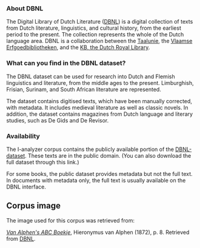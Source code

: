 ### About DBNL

The Digital Library of Dutch Literature ([DBNL](https://www.dbnl.org/)) is a digital collection of texts from Dutch literature, linguistics, and cultural history, from the earliest period to the present. The collection represents the whole of the Dutch language area. DBNL is a collaboration between the [Taalunie](https://taalunie.org/), the [Vlaamse Erfgoedbibliotheken](https://vlaamse-erfgoedbibliotheken.be/), and the [KB, the Dutch Royal Library](https://www.kb.nl/).

### What can you find in the DBNL dataset?

The DBNL dataset can be used for research into Dutch and Flemish linguistics and literature, from the middle ages to the present. Limburghish, Frisian, Surinam, and South African literature are represented.

The dataset contains digitised texts, which have been manually corrected, with metadata. It includes medieval literature as well as classic novels. In addition, the dataset contains magazines from Dutch language and literary studies, such as De Gids and De Revisor.

### Availability

The I-analyzer corpus contains the publicly available portion of the [DBNL-dataset](https://www.kb.nl/onderzoeken-vinden/datasets/dbnl-dataset). These texts are in the public domain. (You can also download the full dataset through this link.)

For some books, the public dataset provides metadata but not the full text. In documents with metadata only, the full text is usually available on the DBNL interface.

## Corpus image

The image used for this corpus was retrieved from:

[*Van Alphen's ABC Boekje*](https://www.dbnl.org/tekst/alph002vana01_01/alph002vana01_01_0001.php), Hieronymus van Alphen (1872), p. 8.  Retrieved from [DBNL](https://www.dbnl.org/).
